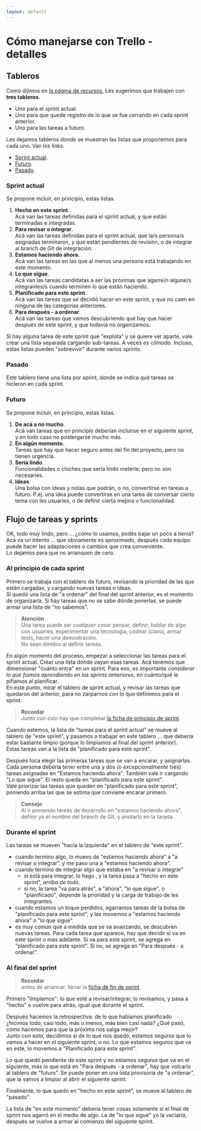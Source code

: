 ```yaml
---
layout: default
---
```


# Cómo manejarse con Trello - detalles

## Tableros 
Como dijimos en [la página de recursos](./recursos-index), Les sugerimos que trabajen con **tres tableros**.
- Uno para el sprint actual.
- Uno para que quede registro de lo que se fue cerrando en cada sprint anterior.
- Uno para las tareas a futuro.

Les dejamos tableros donde se muestran las listas que proponemos para cada uno. Van los links.

- [Sprint actual](https://trello.com/b/PolRgqcs/desapp-2021-propuesta-de-tablero-trello-este-sprint).
- [Futuro](https://trello.com/b/7eN8Djgf/desapp-2021-propuesta-de-tablero-trello-futuro).
- [Pasado](https://trello.com/b/WWCyjTZq/desapp-2021-propuesta-de-tablero-trello-pasado).


### Sprint actual
Se propone incluir, en principio, estas listas.

1. **Hecho en este sprint**.  
Acá van las tareas definidas para el sprint actual, y que están terminadas e integradas.
1. **Para revisar o integrar**.  
Acá van las tareas definidas para el sprint actual, que la/s persona/s asignadas terminaron, y que están pendientes de revisión, o de integrar al branch de Git de integración.
1. **Estamos haciendo ahora**.  
Acá van las tareas en las que al menos una persona está trabajando en este momento.
1. **Lo que sigue**.  
Acá van las tareas candidatas a ser las próximas que agarre/n algune/s integrantes/s cuando terminen lo que están haciendo.
1. **Planificado para este sprint**.  
Acá van las tareas que se decidió hacer en este sprint, y que no caen en ninguna de las categorías anteriores.
1. **Para después - a ordenar**.  
Acá van las tareas que vamos descubriendo que hay que hacer después de este sprint, y que todavía no organizamos.

Si hay alguna tarea de este sprint que "explota" y se quiere ver aparte, vale crear una lista separada cargando sub-tareas. A veces es cómodo. Incluso, estas listas pueden "sobrevivir" durante varios sprints.


### Pasado
Este tablero tiene una lista por sprint, donde se indica qué tareas se hicieron en cada sprint.


### Futuro
Se propone incluir, en principio, estas listas.

1. **De acá a no mucho**.  
Acá van tareas que en principio deberían incluirse en el siguiente sprint, y en todo caso no postergarse mucho más.
1. **En algún momento**.  
Tareas que hay que hacer seguro antes del fin del proyecto, pero no tienen urgencia.
1. **Sería lindo**.  
Funcionalidades o chiches que sería lindo meterle, pero no son necesaries.
1. **Ideas**.  
Una bolsa con ideas y notas que podrán, o no, convertirse en tareas a futuro. P.ej. una idea puede convertirse en una tarea de conversar cierto tema con les usuaries, o de definir cierta mejora o funcionalidad.


## Flujo de tareas y sprints

OK, todo muy lindo, pero ... ¿cómo lo usamos, podés bajar un poco a tierra?  
Acá va un intento ... que obviamente es aproximado, después cada equipo puede hacer las adaptaciones o cambios que crea conveniente.  
Lo dejamos para que no arranquen de cero.


### Al principio de cada sprint
Primero se trabaja con el tablero de futuro, revisando la prioridad de las que están cargadas, y cargando nuevas tareas e ideas.  
Si quedó una lista de "a ordenar" del final del sprint anterior, es el momento de organizarla. 
Si hay tareas que no se sabe dónde ponerlas, se puede armar una lista de "no sabemos".

> **Atención**  
Una tarea puede ser _cualquier cosa_: pensar, definir, hablar de algo con usuaries, experimentar una tecnología, codear (claro), armar tests, hacer una demostración.  
No sean tímidos al definir tareas.

En algún momento del proceso, empezar a seleccionar las tareas para el sprint actual. Crear una lista donde vayan esas tareas.
Acá tenemos que dimensionar "cuánto entra" en un sprint. Para eso, es importante _considerar lo que fuimos aprendiendo en los sprints anteriores_, en cuánto/qué le pifiamos al planificar.  
En este punto, mirar el tablero de sprint actual, y revisar las tareas que quedaron del anterior, para no zarparnos con lo que definimos para el sprint.  

> **Recordar**  
_Junto con esto_ hay que completar [la ficha de principio de sprint](https://docs.google.com/document/d/19Ghm0d92Ur7GU5TC7PJJTEzz6suKjtMgPQkwh62Deg0).

Cuando estemos, la lista de "tareas para el sprint actual" se mueve al tablero de "este sprint", y pasamos a trabajar en este tablero ... que debería estar bastante limpio (porque lo limpiamos al final del sprint anterior).  
Estas tareas van a la lista de "planificado para este sprint".

Después toca elegir las primeras tareas que se van a encarar, y asignarlas. Cada persona debería tener entre una y dos (o _excepcionalmente_ tres) tareas asignadas en "Estamos haciendo ahora". También vale ir cargando "Lo que sigue". El resto queda en "planificado para este sprint".  
Vale priorizar las tareas que queden en "planificado para este sprint", poniendo arriba las que se estima que conviene encarar primero.

> **Consejo**  
> Al ir poniendo tareas de desarrollo en "estamos haciendo ahora", definir ya el nombre del branch de Git, y anotarlo en la tarjeta.


### Durante el sprint
Las tareas se mueven "hacia la izquierda" en el tablero de "este sprint".
- cuando termino algo, lo muevo de "estamos haciendo ahora" a "a revisar o integrar", y me paso una a "estamos haciendo ahora".
- cuando termino de integrar algo que estaba en "a revisar o integrar"
  - si está para integrar, lo hago , y la tarea pasa a "hecho en este sprint", _arriba de todo_.
  - si no, la tarea "va para atrás", a "ahora", "lo que sigue", o "planificado", depende la prioridad y la carga de trabajo de les integrantes.
- cuando estamos un toque perdidos, agarramos tareas de la bolsa de "planificado para este sprint", y las movemos a "estamos haciendo ahora" o "lo que sigue". 
- es muy común que a medida que se va avanzando, se descubren nuevas tareas. Para cada tarea que aparece, hay que decidir si va en este sprint o más adelante. Si va para este sprint, se agrega en "planificado para este sprint". Si no, se agrega en "Para después - a ordenar".


### Al final del sprint
> **Recordar**  
_antes_ de arrancar, llenar la [ficha de fin de sprint](https://docs.google.com/document/d/1NAKfgXVUJa0fN4u3FcdQ4xhzzqh4h4ySt8RWc1XBslg).  


Primero "limpiamos": lo que esté a revisar/integrar, lo revisamos, y pasa a "hecho" o vuelve para atrás, igual que durante el sprint.

Después hacemos la retrospectiva: de lo que habíamos planificado ¿hicimos todo, casi todo, más o menos, más bien casi nada? ¿Qué pasó, cómo hacemos para que la próxima nos salga mejor?   
Junto con esto, decidimos si de lo que nos quedó, estamos seguros que lo vamos a hacer en el siguiente sprint, o no.
Lo que estamos seguros que va en este, lo movemos a "Planificado para este sprint".

Lo que quedó pendiente de este sprint y no estamos seguros que va en el siguiente, más lo que está en "Para después - a ordenar", hay que volcarlo al tablero de "futuro". Se puede poner en una lista provisoria de "a ordenar", que la vamos a limpiar al abrir el siguiente sprint.

Finalmente, lo que quedó en "hecho en este sprint", se mueve al tablero de "pasado".

La lista de "en este momento" debería tener cosas solamente si el final de sprint nos agarró en el medio de algo. La de "lo que sigue" yo la vaciaría, después se vuelve a armar al comienzo del siguiente sprint.



